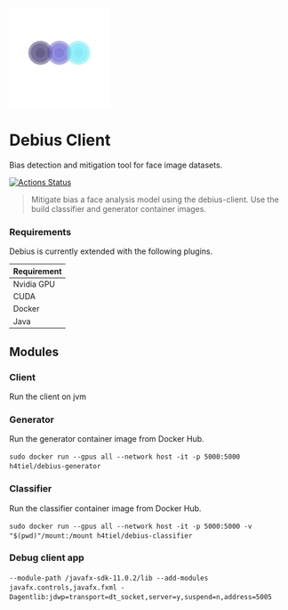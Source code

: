 ![Logo](https://github.com/H4TIEL/debius-client/blob/main/src/main/resources/assets/icons/github-icon.png?raw=true)

# Debius Client
Bias detection and mitigation tool for face image datasets.

[![Actions Status](https://github.com/H4TIEL/debius-client/workflows/Java-CI/badge.svg)](https://github.com/H4TIEL/debius-client/actions)

> Mitigate bias a face analysis model using the debius-client.
> Use the build classifier and generator container images.

### Requirements

Debius is currently extended with the following plugins.

| Requirement |
| ------ |
| Nvidia GPU |
| CUDA | 
| Docker | 
| Java | 


## Modules

### Client

Run the client on jvm

### Generator

Run the generator container image from Docker Hub.

`sudo docker run --gpus all --network host -it -p 5000:5000 h4tiel/debius-generator`

### Classifier

Run the classifier container image from Docker Hub.

`sudo docker run --gpus all --network host -it -p 5000:5000 -v "$(pwd)"/mount:/mount h4tiel/debius-classifier`


### Debug client app

`--module-path /javafx-sdk-11.0.2/lib --add-modules javafx.controls,javafx.fxml -Dagentlib:jdwp=transport=dt_socket,server=y,suspend=n,address=5005`
